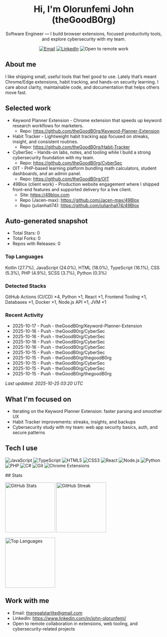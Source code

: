 <h1 align="center">Hi, I'm Olorunfemi John (theGoodB0rg)</h1>
<p align="center">
  Software Engineer — I build browser extensions, focused productivity tools, and explore cybersecurity with my team.
</p>

<p align="center">
  <a href="mailto:theregalstarlite@gmail.com"><img alt="Email" src="https://img.shields.io/badge/Email-Contact-0A66C2?style=flat&logo=gmail&logoColor=white"></a>
  <a href="https://www.linkedin.com/in/john-olorunfemi/"><img alt="LinkedIn" src="https://img.shields.io/badge/LinkedIn-Connect-0A66C2?style=flat&logo=linkedin&logoColor=white"></a>
  <img alt="Open to remote work" src="https://img.shields.io/badge/Open%20to-Remote%20collaboration-2E8B57?style=flat&logo=briefcase&logoColor=white">
</p>

## About me
I like shipping small, useful tools that feel good to use. Lately that’s meant Chrome/Edge extensions, habit tracking, and hands-on security learning. I care about clarity, maintainable code, and documentation that helps others move fast.

## Selected work
<!--START_SECTION:selected_repos-->
- Keyword Planner Extension - Chrome extension that speeds up keyword research workflows for marketers.  
  - Repo: https://github.com/theGoodB0rg/Keyword-Planner-Extension
- Habit Tracker - Lightweight habit tracking app focused on streaks, insight, and consistent routines.  
  - Repo: https://github.com/theGoodB0rg/Habit-Tracker
- CyberSec - Hands-on labs, notes, and tooling while I build a strong cybersecurity foundation with my team.  
  - Repo: https://github.com/theGoodB0rg/CyberSec
- OIT - PHP-based learning platform bundling math calculators, student dashboards, and an admin panel.  
  - Repo: https://github.com/theGoodB0rg/OIT
- 49Blox (client work) - Production website engagement where I shipped front-end features and supported delivery for a live client.  
  - Site: https://49blox.com
  - Repo (Jacen-max): https://github.com/Jacen-max/49Blox
  - Repo (julianhall74): https://github.com/julianhall74/49Blox
<!--END_SECTION:selected_repos-->

<!--START_SECTION:autogenerated-->
## Auto-generated snapshot

- Total Stars: 0
- Total Forks: 0
- Repos with Releases: 0

### Top Languages
Kotlin (27.7%), JavaScript (24.0%), HTML (18.0%), TypeScript (16.1%), CSS (5.3%), PHP (4.9%), SCSS (3.7%), Python (0.3%)

### Detected Stacks
GitHub Actions (CI/CD) ×4, Python ×1, React ×1, Frontend Tooling ×1, Databases ×1, Docker ×1, Node.js API ×1, JVM ×1

### Recent Activity
- 2025-10-17 - Push - theGoodB0rg/Keyword-Planner-Extension
- 2025-10-16 - Push - theGoodB0rg/CyberSec
- 2025-10-16 - Push - theGoodB0rg/CyberSec
- 2025-10-16 - Push - theGoodB0rg/CyberSec
- 2025-10-16 - Push - theGoodB0rg/CyberSec
- 2025-10-15 - Push - theGoodB0rg/CyberSec
- 2025-10-15 - Push - theGoodB0rg/thegoodB0rg
- 2025-10-15 - Push - theGoodB0rg/CyberSec
- 2025-10-15 - Push - theGoodB0rg/CyberSec
- 2025-10-15 - Push - theGoodB0rg/thegoodB0rg

_Last updated: 2025-10-25 03:20 UTC_
<!--END_SECTION:autogenerated-->

## What I'm focused on
- Iterating on the Keyword Planner Extension: faster parsing and smoother UX
- Habit Tracker improvements: streaks, insights, and backups
- Cybersecurity study with my team: web app security basics, auth, and secure patterns

## Tech I use
<!--START_SECTION:tech_stack-->
<p>
  <img alt="JavaScript" src="https://img.shields.io/badge/JavaScript-F7DF1E?logo=javascript&amp;logoColor=000&amp;style=flat">
  <img alt="TypeScript" src="https://img.shields.io/badge/TypeScript-3178C6?logo=typescript&amp;logoColor=fff&amp;style=flat">
  <img alt="HTML5" src="https://img.shields.io/badge/HTML5-E34F26?logo=html5&amp;logoColor=fff&amp;style=flat">
  <img alt="CSS3" src="https://img.shields.io/badge/CSS3-1572B6?logo=css3&amp;logoColor=fff&amp;style=flat">
  <img alt="React" src="https://img.shields.io/badge/React-61DAFB?logo=react&amp;logoColor=000&amp;style=flat">
  <img alt="Node.js" src="https://img.shields.io/badge/Node.js-339933?logo=node.js&amp;logoColor=fff&amp;style=flat">
  <img alt="Python" src="https://img.shields.io/badge/Python-3776AB?logo=python&amp;logoColor=fff&amp;style=flat">
  <img alt="PHP" src="https://img.shields.io/badge/PHP-777BB4?logo=php&amp;logoColor=fff&amp;style=flat">
  <img alt="C#" src="https://img.shields.io/badge/C%23-512BD4?logo=csharp&amp;logoColor=fff&amp;style=flat">
  <img alt="Git" src="https://img.shields.io/badge/Git-F05032?logo=git&amp;logoColor=fff&amp;style=flat">
  <img alt="Chrome Extensions" src="https://img.shields.io/badge/Chrome%20Extensions-4285F4?logo=google-chrome&amp;logoColor=fff&amp;style=flat">
</p>
<!--END_SECTION:tech_stack-->
## Stats
<p>
  <img src="https://github-readme-stats.vercel.app/api?username=theGoodB0rg&show_icons=true&rank_icon=github&theme=transparent" alt="GitHub Stats" height="160" />
  <img src="https://streak-stats.demolab.com?user=theGoodB0rg&theme=transparent" alt="GitHub Streak" height="160" />
</p>
<p>
  <img src="https://github-readme-stats.vercel.app/api/top-langs/?username=theGoodB0rg&layout=compact&theme=transparent&langs_count=8" alt="Top Languages" height="160" />
</p>

## Work with me
- Email: theregalstarlite@gmail.com  
- LinkedIn: https://www.linkedin.com/in/john-olorunfemi/  
- Open to remote collaboration in extensions, web tooling, and cybersecurity-related projects
